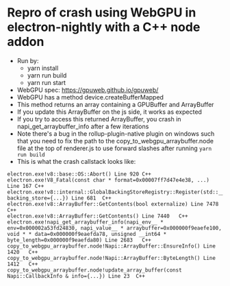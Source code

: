 # Repro of crash using WebGPU in electron-nightly with a C++ node addon

* Run by:
  * yarn install
  * yarn run build
  * yarn run start
* WebGPU spec: https://gpuweb.github.io/gpuweb/
* WebGPU has a method device.createBufferMapped
* This method returns an array containing a GPUBuffer and ArrayBuffer
* If you update this ArrayBuffer on the js side, it works as expected
* If you try to access this returned ArrayBuffer, you crash in napi_get_arraybuffer_info after a few iterations
* Note there's a bug in the rollup-plugin-native plugin on windows such that you need to fix the path to the copy_to_webgpu_arraybuffer.node file at the top of renderer.js to use forward slashes after running `yarn run build`
* This is what the crash callstack looks like:

```
electron.exe!v8::base::OS::Abort() Line 920	C++
electron.exe!V8_Fatal(const char * format=0x00007ff7d47e4e38, ...) Line 167	C++
electron.exe!v8::internal::GlobalBackingStoreRegistry::Register(std::__1::shared_ptr<v8::internal::BackingStore> backing_store={...}) Line 681	C++
electron.exe!v8::ArrayBuffer::GetContents(bool externalize) Line 7478	C++
electron.exe!v8::ArrayBuffer::GetContents() Line 7440	C++
electron.exe!napi_get_arraybuffer_info(napi_env__ * env=0x000002a53fd24830, napi_value__ * arraybuffer=0x000000f9eaefe100, void * * data=0x000000f9eaefda78, unsigned __int64 * byte_length=0x000000f9eaefda80) Line 2683	C++
copy_to_webgpu_arraybuffer.node!Napi::ArrayBuffer::EnsureInfo() Line 1420	C++
copy_to_webgpu_arraybuffer.node!Napi::ArrayBuffer::ByteLength() Line 1412	C++
copy_to_webgpu_arraybuffer.node!update_array_buffer(const Napi::CallbackInfo & info={...}) Line 23	C++
```